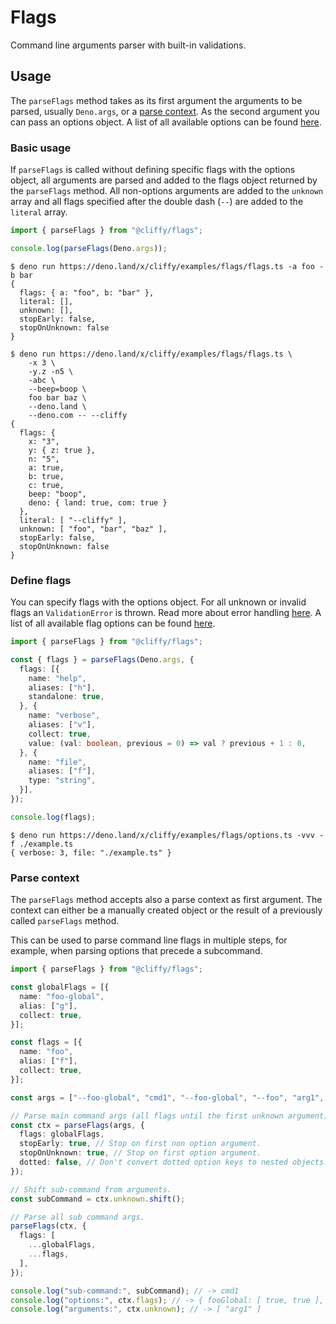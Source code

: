 # Flags

Command line arguments parser with built-in validations.

## Usage

The `parseFlags` method takes as its first argument the arguments to be parsed,
usually `Deno.args`, or a [parse context](#parse-context). As the second
argument you can pass an options object. A list of all available options can be
found [here](./parse_options.md).

### Basic usage

If `parseFlags` is called without defining specific flags with the options
object, all arguments are parsed and added to the flags object returned by the
`parseFlags` method. All non-options arguments are added to the `unknown` array
and all flags specified after the double dash (`--`) are added to the `literal`
array.

```typescript
import { parseFlags } from "@cliffy/flags";

console.log(parseFlags(Deno.args));
```

```console
$ deno run https://deno.land/x/cliffy/examples/flags/flags.ts -a foo -b bar
{
  flags: { a: "foo", b: "bar" },
  literal: [],
  unknown: [],
  stopEarly: false,
  stopOnUnknown: false
}

$ deno run https://deno.land/x/cliffy/examples/flags/flags.ts \
    -x 3 \
    -y.z -n5 \
    -abc \
    --beep=boop \
    foo bar baz \
    --deno.land \
    --deno.com -- --cliffy
{
  flags: {
    x: "3",
    y: { z: true },
    n: "5",
    a: true,
    b: true,
    c: true,
    beep: "boop",
    deno: { land: true, com: true }
  },
  literal: [ "--cliffy" ],
  unknown: [ "foo", "bar", "baz" ],
  stopEarly: false,
  stopOnUnknown: false
}
```

### Define flags

You can specify flags with the options object. For all unknown or invalid flags
an `ValidationError` is thrown. Read more about error handling
[here](./error_handling.md). A list of all available flag options can be found
[here](./flag_options.md).

```typescript
import { parseFlags } from "@cliffy/flags";

const { flags } = parseFlags(Deno.args, {
  flags: [{
    name: "help",
    aliases: ["h"],
    standalone: true,
  }, {
    name: "verbose",
    aliases: ["v"],
    collect: true,
    value: (val: boolean, previous = 0) => val ? previous + 1 : 0,
  }, {
    name: "file",
    aliases: ["f"],
    type: "string",
  }],
});

console.log(flags);
```

```console
$ deno run https://deno.land/x/cliffy/examples/flags/options.ts -vvv -f ./example.ts
{ verbose: 3, file: "./example.ts" }
```

### Parse context

The `parseFlags` method accepts also a parse context as first argument. The
context can either be a manually created object or the result of a previously
called `parseFlags` method.

This can be used to parse command line flags in multiple steps, for example,
when parsing options that precede a subcommand.

```ts
import { parseFlags } from "@cliffy/flags";

const globalFlags = [{
  name: "foo-global",
  alias: ["g"],
  collect: true,
}];

const flags = [{
  name: "foo",
  alias: ["f"],
  collect: true,
}];

const args = ["--foo-global", "cmd1", "--foo-global", "--foo", "arg1", "--foo"];

// Parse main command args (all flags until the first unknown argument).
const ctx = parseFlags(args, {
  flags: globalFlags,
  stopEarly: true, // Stop on first non option argument.
  stopOnUnknown: true, // Stop on first option argument.
  dotted: false, // Don't convert dotted option keys to nested objects.
});

// Shift sub-command from arguments.
const subCommand = ctx.unknown.shift();

// Parse all sub command args.
parseFlags(ctx, {
  flags: [
    ...globalFlags,
    ...flags,
  ],
});

console.log("sub-command:", subCommand); // -> cmd1
console.log("options:", ctx.flags); // -> { fooGlobal: [ true, true ], foo: [ true, true ] }
console.log("arguments:", ctx.unknown); // -> [ "arg1" ]
```
